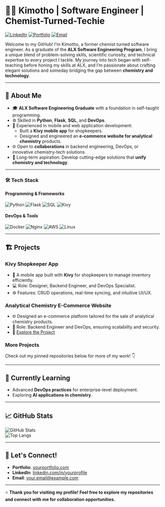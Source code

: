 <!--
**Read** <a href="#" target="_blank">Resume</a>  

<br>

**My Stack**
<p>
  <a href="https://skillicons.dev">
    <img src="https://skillicons.dev/icons?i=py,flask,mysql,redis,nginx,aws,docker,c" />
  </a>
</p>  

<br>
-->

# 👨‍🔬 Kimotho | Software Engineer | Chemist-Turned-Techie  

[![LinkedIn](https://img.shields.io/badge/LinkedIn-Connect-blue)](https://linkedin.com/in/yourprofile) 
[![Portfolio](https://img.shields.io/badge/Portfolio-Explore-brightgreen)](https://yourportfolio.com)
[![Email](https://img.shields.io/badge/Email-Contact-red)](mailto:your.email@example.com)

Welcome to my GitHub! I'm Kimotho, a former chemist turned software engineer. As a graduate of the **ALX Software Engineering Program**, I bring a unique blend of problem-solving skills, scientific curiosity, and technical expertise to every project I tackle. My journey into tech began with self-teaching before honing my skills at ALX, and I’m passionate about crafting elegant solutions and someday bridging the gap between **chemistry and technology**.

---

## 🚀 About Me  
- 🎓 **ALX Software Engineering Graduate** with a foundation in self-taught programming.  
- ⚙️ Skilled in **Python**, **Flask**, **SQL**, and **DevOps**.  
- 📱 Experienced in mobile and web application development:  
  - Built a **Kivy mobile app** for shopkeepers.  
  - Designed and engineered an **e-commerce website for analytical chemistry** products.  
- 🌐 Open to **collaborations** in backend engineering, DevOps, or innovative chemistry-tech solutions.  
- 🌟 Long-term aspiration: Develop cutting-edge solutions that **unify chemistry and technology**.  

---

### 🛠️ Tech Stack

#### Programming & Frameworks
![Python](https://img.shields.io/badge/-Python-3776AB?style=flat-square&logo=python&logoColor=white)
![Flask](https://img.shields.io/badge/-Flask-000000?style=flat-square&logo=flask&logoColor=white)
![SQL](https://img.shields.io/badge/-SQL-4479A1?style=flat-square&logo=postgresql&logoColor=white)
![Kivy](https://img.shields.io/badge/-Kivy-117A65?style=flat-square&logo=kivy&logoColor=white)

#### DevOps & Tools
![Docker](https://img.shields.io/badge/-Docker-2496ED?style=flat-square&logo=docker&logoColor=white)
![Nginx](https://img.shields.io/badge/-Nginx-269539?style=flat-square&logo=nginx&logoColor=white)
![AWS](https://img.shields.io/badge/-AWS-FF9900?style=flat-square&logo=amazon-aws&logoColor=white)
![Linux](https://img.shields.io/badge/-Linux-FCC624?style=flat-square&logo=linux&logoColor=black)

---

## 🏗️ Projects  

### **Kivy Shopkeeper App**  
- 📱 A mobile app built with **Kivy** for shopkeepers to manage inventory efficiently.  
- 💻 Role: Designer, Backend Engineer, and DevOps Specialist.  
- ⚙️ Features: CRUD operations, real-time syncing, and intuitive UI/UX.  

### **Analytical Chemistry E-Commerce Website**  
- 🌐 Designed an e-commerce platform tailored for the sale of analytical chemistry products.  
- 🚀 Role: Backend Engineer and DevOps, ensuring scalability and security.  
- 🔗 [Explore the Project](#)  

### **More Projects**  
Check out my pinned repositories below for more of my work! 👇  

---

## 🌱 Currently Learning  
- Advanced **DevOps practices** for enterprise-level deployment.  
- Exploring **AI applications in chemistry**.  

---

## 📈 GitHub Stats  
![GitHub Stats](https://github-readme-stats.vercel.app/api?username=yourusername&show_icons=true&theme=radical)  
![Top Langs](https://github-readme-stats.vercel.app/api/top-langs/?username=yourusername&layout=compact&theme=radical)  

---

## 🤝 Let's Connect!  
- **Portfolio**: [yourportfolio.com](https://yourportfolio.com)  
- **LinkedIn**: [linkedin.com/in/yourprofile](https://linkedin.com/in/yourprofile)  
- **Email**: [your.email@example.com](mailto:your.email@example.com)  

---

⭐ **Thank you for visiting my profile! Feel free to explore my repositories and connect with me for collaboration opportunities.**
